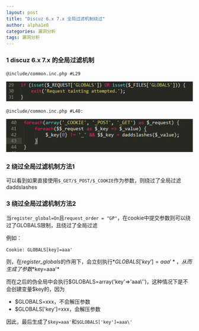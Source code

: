 ```yaml
---
layout: post
title: "Discuz 6.x 7.x 全局过滤机制绕过"
author: alpha1e0
categories: 漏洞分析
tags: 漏洞分析
---
```


### 1 discuz 6.x 7.x 的全局过滤机制

`@include/common.inc.php #L29`

![阻止GLOBALS参数](/images/discuz_global_bypass_1.png)

`@include/common.inc.php #L40:`

![伪全局机制](/images/discuz_global_bypass_2.png)

### 2 绕过全局过滤机制方法1

可以看到如果直接使用`$_GET/$_POST/$_COOKIE`作为参数，则绕过了全局过滤daddslashes

### 3 绕过全局过滤机制方法2

当`register_global=On`且`request_order = "GP"`，在cookie中提交参数则可以绕过了GLOBALS限制，且绕过了全局过滤

例如：

    Cookie: GLOBALS[key]=aaa'

则，在*register_globals*的作用下，会立刻执行*$GLOBALS['key']=aaa'*，从而生成了参数*$key=aaa'*

而在之后的伪全局中会执行$GLOBALS=array('key'=>'aaa\'')，这种情况下是不会创建变量$key的，因为

- $GLOBALS=xxx，不会解压参数
- $GLOBALS['key']=xxx，会解压参数

因此，最后生成了`$key=aaa'`和`$GLOBALS['key']=aaa\'`